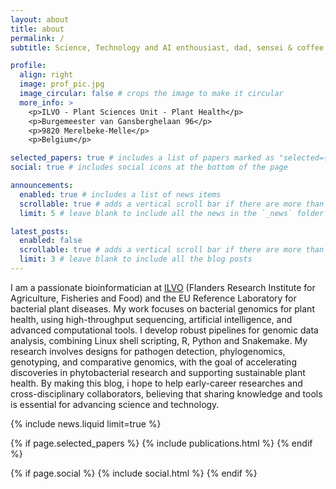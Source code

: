 ```yaml
---
layout: about
title: about
permalink: /
subtitle: Science, Technology and AI enthousiast, dad, sensei & coffee lover.

profile:
  align: right
  image: prof_pic.jpg
  image_circular: false # crops the image to make it circular
  more_info: >
    <p>ILVO - Plant Sciences Unit - Plant Health</p> 
    <p>Burgemeester van Gansberghelaan 96</p>
    <p>9820 Merelbeke-Melle</p>
    <p>Belgium</p>

selected_papers: true # includes a list of papers marked as "selected={true}"
social: true # includes social icons at the bottom of the page

announcements:
  enabled: true # includes a list of news items
  scrollable: true # adds a vertical scroll bar if there are more than 3 news items
  limit: 5 # leave blank to include all the news in the `_news` folder

latest_posts:
  enabled: false
  scrollable: true # adds a vertical scroll bar if there are more than 3 new posts items
  limit: 3 # leave blank to include all the blog posts
---
```


I am a passionate bioinformatician at [ILVO](https://www.ilvo.vlaanderen.be/en/) (Flanders Research Institute for Agriculture, Fisheries and Food) and the EU Reference Laboratory for bacterial plant diseases. My work focuses on bacterial genomics for plant health, using high-throughput sequencing, artificial intelligence, and advanced computational tools. I develop robust pipelines for genomic data analysis, combining Linux shell scripting, R, Python and Snakemake. My research involves designs for pathogen detection, phylogenomics, genotyping, and comparative genomics, with the goal of accelerating discoveries in phytobacterial research and supporting sustainable plant health. By making this blog, i hope to help early-career researches and cross-disciplinary collaborators, believing that sharing knowledge and tools is essential for advancing science and technology.

{% include news.liquid limit=true %}

{% if page.selected_papers %}
  {% include publications.html %}
{% endif %}

{% if page.social %}
  {% include social.html %}
{% endif %}
